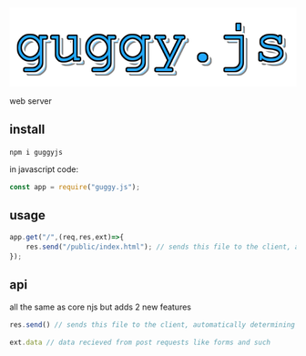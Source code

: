 ![guggy.js](gug.png)

web server

## install
`npm i guggyjs`

in javascript code:

```javascript
const app = require("guggy.js");
```

## usage
```javascript
app.get("/",(req,res,ext)=>{
    res.send("/public/index.html"); // sends this file to the client, automatically determining content headers
});
```

## api
all the same as core njs but adds 2 new features

```javascript
res.send() // sends this file to the client, automatically determining content headers
```

```javascript
ext.data // data recieved from post requests like forms and such
```